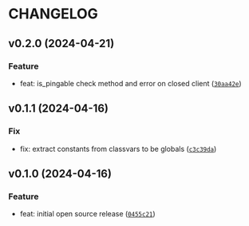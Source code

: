 # CHANGELOG



## v0.2.0 (2024-04-21)

### Feature

* feat: is_pingable check method and error on closed client ([`30aa42e`](https://github.com/tutorintelligence/tcp-modbus-aio/commit/30aa42e47ef7d2e0b1f3cea0a77dc464d389e0f3))


## v0.1.1 (2024-04-16)

### Fix

* fix: extract constants from classvars to be globals ([`c3c39da`](https://github.com/tutorintelligence/tcp-modbus-aio/commit/c3c39da0eedf1d84fbc8cad9d71147c01fd094c9))


## v0.1.0 (2024-04-16)

### Feature

* feat: initial open source release ([`0455c21`](https://github.com/tutorintelligence/tcp-modbus-aio/commit/0455c2111e76a60503f5ea140d2d5ed1d684bc80))
